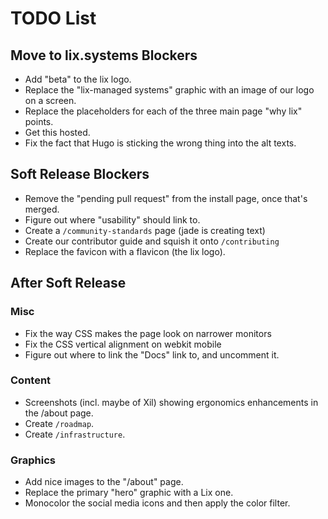 TODO List
==========

## Move to lix.systems Blockers

- Add "beta" to the lix logo.
- Replace the "lix-managed systems" graphic with an image of our logo on a screen.
- Replace the placeholders for each of the three main page "why lix" points.
- Get this hosted.
- Fix the fact that Hugo is sticking the wrong thing into the alt texts.

## Soft Release Blockers

- Remove the "pending pull request" from the install page, once that's merged.
- Figure out where "usability" should link to.
- Create a `/community-standards` page (jade is creating text)
- Create our contributor guide and squish it onto `/contributing`
- Replace the favicon with a flavicon (the lix logo).

## After Soft Release

### Misc

- Fix the way CSS makes the page look on narrower monitors
- Fix the CSS vertical alignment on webkit mobile
- Figure out where to link the "Docs" link to, and uncomment it.

### Content

- Screenshots (incl. maybe of Xil) showing ergonomics enhancements in the /about page.
- Create `/roadmap`.
- Create `/infrastructure`.
 
### Graphics
 
- Add nice images to the "/about" page.
- Replace the primary "hero" graphic with a Lix one.
- Monocolor the social media icons and then apply the color filter.
